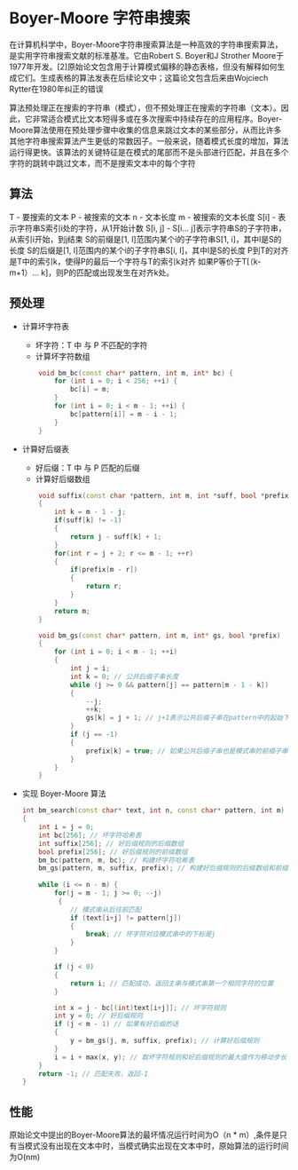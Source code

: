 # Boyer-Moore 字符串搜索

在计算机科学中，Boyer-Moore字符串搜索算法是一种高效的字符串搜索算法，是实用字符串搜索文献的标准基准。它由Robert S. Boyer和J Strother Moore于1977年开发。[2]原始论文包含用于计算模式偏移的静态表格，但没有解释如何生成它们。生成表格的算法发表在后续论文中；这篇论文包含后来由Wojciech Rytter在1980年纠正的错误

算法预处理正在搜索的字符串（模式），但不预处理正在搜索的字符串（文本）。因此，它非常适合模式比文本短得多或在多次搜索中持续存在的应用程序。Boyer-Moore算法使用在预处理步骤中收集的信息来跳过文本的某些部分，从而比许多其他字符串搜索算法产生更低的常数因子。一般来说，随着模式长度的增加，算法运行得更快。该算法的关键特征是在模式的尾部而不是头部进行匹配，并且在多个字符的跳转中跳过文本，而不是搜索文本中的每个字符

## 算法

T - 要搜索的文本
P - 被搜索的文本
n - 文本长度
m - 被搜索的文本长度
S[i] - 表示字符串S索引i处的字符，从1开始计数
S[i, j] - S[i… j]表示字符串S的子字符串，从索引i开始，到j结束
S的前缀是[1, l]范围内某个i的子字符串S[1, i]，其中l是S的长度
S的后缀是[1, l]范围内的某个i的子字符串S[i, l]，其中l是S的长度
P到T的对齐是T中的索引k，使得P的最后一个字符与T的索引k对齐
如果P等价于T[（k-m+1）… k]，则P的匹配或出现发生在对齐k处。

## 预处理

- 计算坏字符表

    - 坏字符：T 中 与 P 不匹配的字符
    - 计算坏字符数组
    ```cpp
        void bm_bc(const char* pattern, int m, int* bc) {
            for (int i = 0; i < 256; ++i) {
                bc[i] = m; 
            }
            for (int i = 0; i < m - 1; ++i) {
                bc[pattern[i]] = m - i - 1; 
            }
        }
    ```
   
- 计算好后缀表
    
    - 好后缀：T 中 与 P 匹配的后缀
    - 计算好后缀数组
    ```cpp
        void suffix(const char *pattern, int m, int *suff, bool *prefix) 
        {
            int k = m - 1 - j;
            if(suff[k] != -1)
            {
                return j - suff[k] + 1;
            }
            for(int r = j + 2; r <= m - 1; ++r)
            {
                if(prefix[m - r])
                {
                    return r;
                }
            }
            return m;
        }

        void bm_gs(const char* pattern, int m, int* gs, bool *prefix)
        {
            for (int i = 0; i < m - 1; ++i) 
            {
                int j = i;
                int k = 0; // 公共后缀子串长度
                while (j >= 0 && pattern[j] == pattern[m - 1 - k]) 
                {
                    --j;
                    ++k;
                    gs[k] = j + 1; // j+1表示公共后缀子串在pattern中的起始下标
                }
                if (j == -1)
                {
                    prefix[k] = true; // 如果公共后缀子串也是模式串的前缀子串
                }
            }
        }
    ```

- 实现 Boyer-Moore 算法
    ```cpp
    int bm_search(const char* text, int n, const char* pattern, int m)
    {
        int i = j = 0;
        int bc[256]; // 坏字符哈希表
        int suffix[256]; // 好后缀规则的后缀数组
        bool prefix[256]; // 好后缀规则的前缀数组
        bm_bc(pattern, m, bc); // 构建坏字符哈希表
        bm_gs(pattern, m, suffix, prefix); // 构建好后缀规则的后缀数组和前缀数组
        
        while (i <= n - m) {
            for(j = m - 1; j >= 0; --j)
             {
                // 模式串从后往前匹配
                if (text[i+j] != pattern[j])
                {
                    break; // 坏字符对应模式串中的下标是j
                }
            }
    
            if (j < 0)
            {
                return i; // 匹配成功，返回主串与模式串第一个相同字符的位置 
            }
    
            int x = j - bc[(int)text[i+j]]; // 坏字符规则
            int y = 0; // 好后缀规则
            if (j < m - 1) // 如果有好后缀的话
            {
                y = bm_gs(j, m, suffix, prefix); // 计算好后缀规则
            }
            i = i + max(x, y); // 取坏字符规则和好后缀规则的最大值作为移动步长
        }
        return -1; // 匹配失败，返回-1
    }
    ```

## 性能

原始论文中提出的Boyer-Moore算法的最坏情况运行时间为O（n * m）,条件是只有当模式没有出现在文本中时，当模式确实出现在文本中时，原始算法的运行时间为O(nm)
